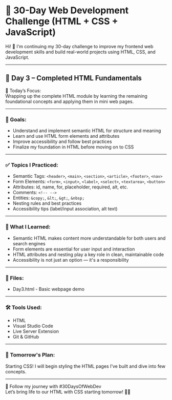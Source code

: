 # 🚀 30-Day Web Development Challenge (HTML + CSS + JavaScript)

Hi! 👋 I'm continuing my 30-day challenge to improve my frontend web development skills and build real-world projects using HTML, CSS, and JavaScript.

---

## 🧱 Day 3 – Completed HTML Fundamentals

📌 Today’s Focus:  
Wrapping up the complete HTML module by learning the remaining foundational concepts and applying them in mini web pages.

---

### 🎯 Goals:
- Understand and implement semantic HTML for structure and meaning
- Learn and use HTML form elements and attributes
- Improve accessibility and follow best practices
- Finalize my foundation in HTML before moving on to CSS

---

### ✅ Topics I Practiced:
- Semantic Tags: `<header>`, `<main>`, `<section>`, `<article>`, `<footer>`, `<nav>`
- Form Elements: `<form>`, `<input>`, `<label>`, `<select>`, `<textarea>`, `<button>`
- Attributes: id, name, for, placeholder, required, alt, etc.
- Comments: `<!-- -->`
- Entities: `&copy;`, `&lt;`, `&gt;`, `&nbsp;`
- Nesting rules and best practices
- Accessibility tips (label/input association, alt text)

---

### 🧠 What I Learned:
- Semantic HTML makes content more understandable for both users and search engines
- Form elements are essential for user input and interaction
- HTML attributes and nesting play a key role in clean, maintainable code
- Accessibility is not just an option — it's a responsibility

---

### 📁 Files:
- Day3.html - Basic webpage demo

---

### 🛠️ Tools Used:
- HTML
- Visual Studio Code
- Live Server Extension
- Git & GitHub

---

### 📌 Tomorrow's Plan:
Starting CSS! I will begin styling the HTML pages I’ve built and dive into few concepts.

---

🔖 Follow my journey with #30DaysOfWebDev  
Let’s bring life to our HTML with CSS starting tomorrow! 🎨💪
